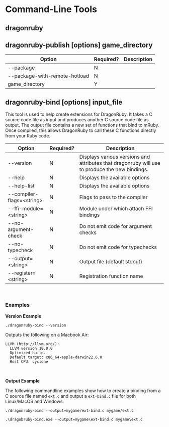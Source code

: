 # Command-Line Tools

## dragonruby


## dragonruby-publish \[options\] game_directory

| Option | Required? | Description |
|---|---|---|
| --package| N | |
| --package-with-remote-hotload | N | |
| game_directory | Y | |

## dragonruby-bind \[options\] input_file

This tool is used to help create extensions for DragonRuby.  It takes a C source code file as input and produces another C source code file as output.  The output file contains a new set of functions that bind to mRuby. 
Once compiled, this allows DragonRuby to call these C functions directly from your Ruby code.

| Option | Required? | Description |
|---|---|---|
| --version | N | Displays various versions and attributes that dragonruby will use to produce the new bindings. |
| --help | N | Displays the available options |
| --help-list | N | Displays the available options |
| --compiler-flags=\<string\>| N | Flags to pass to the compiler |
| --ffi-module=\<string\> | N | Module under which attach FFI bindings |
| --no-argument-check | N | Do not emit code for argument checks |
| --no-typecheck | N | Do not emit code for typechecks |
| --output=\<string\> | N | Output file (default stdout) |
| --register=\<string\> | N | Registration function name |

<br>

### Examples

**Version Example**
```
./dragonruby-bind --version
```
Outputs the following on a Macbook Air:
```
LLVM (http://llvm.org/):
  LLVM version 10.0.0
  Optimized build.
  Default target: x86_64-apple-darwin22.6.0
  Host CPU: cyclone
```

<br>

**Output Example**

The following commandline examples show how to create a binding from a C source file named `ext.c` and output a `ext-bind.c` file for both Linux/MacOS and Windows.
```
./dragonruby-bind --output=mygame/ext-bind.c mygame/ext.c

.\dragobruby-bind.exe --output=mygame\ext-bind.c mygame\ext.c
```

